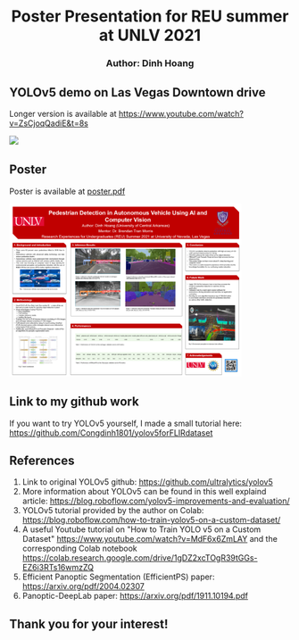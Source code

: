 # <div align="center"> Poster Presentation for REU summer at UNLV 2021 </div>
### <div align="center"> Author: Dinh Hoang </div>

## YOLOv5 demo on Las Vegas Downtown drive

Longer version is available at https://www.youtube.com/watch?v=ZsCjoqQadiE&t=8s

<p>
<img width="416" src="downtown-las-vegas-15s-inferenced.gif.gif">
</p>

## Poster

Poster is available at <a href="url">poster.pdf</a>

<p>
<img width="416" src="poster demo.PNG">
</p>

## Link to my github work

If you want to try YOLOv5 yourself, I made a small tutorial here: https://github.com/Congdinh1801/yolov5forFLIRdataset


## References
1. Link to original YOLOv5 github: https://github.com/ultralytics/yolov5
2. More information about YOLOv5 can be found in this well explaind article: https://blog.roboflow.com/yolov5-improvements-and-evaluation/
3. YOLOv5 tutorial provided by the author on Colab: https://blog.roboflow.com/how-to-train-yolov5-on-a-custom-dataset/
4. A useful Youtube tutorial on "How to Train YOLO v5 on a Custom Dataset" https://www.youtube.com/watch?v=MdF6x6ZmLAY and the corresponding Colab notebook https://colab.research.google.com/drive/1gDZ2xcTOgR39tGGs-EZ6i3RTs16wmzZQ
5. Efficient Panoptic Segmentation (EfficientPS) paper: https://arxiv.org/pdf/2004.02307
6. Panoptic-DeepLab paper: https://arxiv.org/pdf/1911.10194.pdf




## Thank you for your interest!
